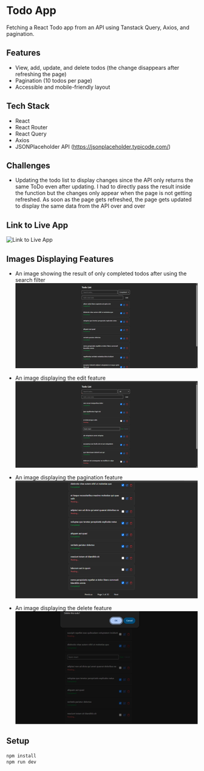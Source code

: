 # Todo App

Fetching a React Todo app from an API using Tanstack Query, Axios, and pagination.

## Features
- View, add, update, and delete todos (the change disappears after refreshing the page)
- Pagination (10 todos per page)
- Accessible and mobile-friendly layout

## Tech Stack
- React
- React Router
- React Query
- Axios
- JSONPlaceholder API (https://jsonplaceholder.typicode.com/)


## Challenges
- Updating the todo list to display changes
since the API only returns the same ToDo even after updating. I had to directly pass the result inside the function but the changes only appear when the page is not getting refreshed. As soon as the page gets refreshed, the page gets updated to display the same data from the API over and over 

## Link to Live App 
![Link to Live App](https://react-api-todo.netlify.app/)

## Images Displaying Features
- An image showing the result of only completed todos after using the search filter
![App Screenshot Preview](./readme%20images/image1.png)

- An image displaying the edit feature
![App Screenshot Preview](./readme%20images/image2.png)

- An image displaying the pagination feature
![App Screenshot Preview](./readme%20images/image3.png)

- An image displaying the delete feature
![App Screenshot Preview](./readme%20images/image4.png)

## Setup
```bash
npm install
npm run dev
```